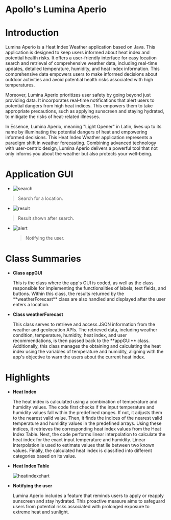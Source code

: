# Apollo's Lumina Aperio
# Introduction
<p>Lumina Aperio is a Heat Index Weather application based on Java. This application is designed to keep users informed about heat index and potential health risks. It offers a user-friendly interface for easy location search and retrieval of comprehensive weather data, including real-time updates, detailed temperature, humidity, and heat index information. This comprehensive data empowers users to make informed decisions about outdoor activities and avoid potential health risks associated with high temperatures.

 Moreover, Lumina Aperio prioritizes user safety by going beyond just providing data. It incorporates real-time notifications that alert users to potential dangers from high heat indices. This empowers them to take appropriate precautions, such as applying sunscreen and staying hydrated, to mitigate the risks of heat-related illnesses. 

 In Essence, Lumina Aperio, meaning "Light Opener" in Latin, lives up to its name by illuminating the potential dangers of heat and empowering informed decisions. This Heat Index Weather application represents a paradigm shift in weather forecasting. Combining advanced technology with user-centric design, Lumina Aperio delivers a powerful tool that not only informs you about the weather but also protects your well-being.
</p>

# Application GUI
- ![search](https://github.com/Allen-Pesigan/Apollo/assets/167183934/940f01bb-cefc-4334-acee-32a1489ba42d)
> Search for a location.

- ![result](https://github.com/Allen-Pesigan/Apollo/assets/167183934/c72864ed-75b2-4036-be4a-cef492528535)
 > Result shown after search.

- ![alert](https://github.com/Allen-Pesigan/Apollo/assets/167183934/fa716457-889a-4e9b-bb70-ae2646e88093)
  > Notifying the user.



# Class Summaries
- **Class appGUI**
  <p>This is the class where the app's GUI is coded, as well as the class responsible for implementing the functionalities of labels, text fields, and buttons. Within this class, the results returned by the **weatherForecast** class are also handled and displayed after the user enters a location.</p>
- **Class weatherForecast**
  <p>This class serves to retrieve and access JSON information from the weather and geolocation APIs. The retrieved data, including weather condition, temperature, humidity, heat index, and user recommendations, is then passed back to the **appGUI** class. Additionally, this class manages the obtaining and calculating the heat index using the variables of temperature and humidity, aligning with the app's objective to warn the users about the current heat index.</p>

# Highlights
- **Heat Index**
  <p>The heat index is calculated using a combination of temperature and humidity values. The code first checks if the input temperature and humidity values fall within the predefined ranges. If not, it adjusts them to the nearest valid value. Then, it finds the indices of the nearest valid temperature and humidity values in the predefined arrays. Using these indices, it retrieves the corresponding heat index values from the Heat Index Table. Next, the code performs linear interpolation to calculate the heat index for the exact input temperature and humidity. Linear interpolation is used to estimate values that lie between two known values. Finally, the calculated heat index is classified into different categories based on its value.<p>

- **Heat Index Table**<p>
  ![heatindexchart](https://github.com/Allen-Pesigan/Apollo/assets/168507604/a9a33018-4ff3-45b4-8dd7-ba314fc52461)

- **Notifying the user**
  <p>Lumina Aperio includes a feature that reminds users to apply or reapply sunscreen and stay hydrated. This proactive measure aims to safeguard users from potential risks associated with prolonged exposure to extreme heat and sunlight.</p>

